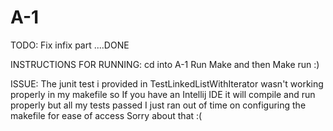 # A-1
TODO:
Fix infix part ....DONE


INSTRUCTIONS FOR RUNNING:
cd into A-1
Run Make and then Make run :)

ISSUE:
The junit test i provided in TestLinkedListWithIterator
wasn't working properly in my makefile so If you have an Intellij IDE
it will compile and run properly but all my tests passed
I just ran out of time on configuring the makefile for ease of access 
Sorry about that :(

